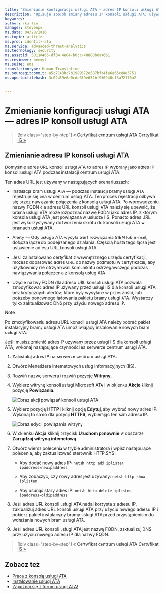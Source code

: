 ```yaml
---
title: "Zmienianie konfiguracji usługi ATA — adres IP konsoli usługi ATA | Microsoft ATA"
description: "Opisuje sposób zmiany adresu IP konsoli usługi ATA, używanego do tworzenia skrótów do konsoli usługi ATA w bramach usługi ATA."
keywords: 
author: rkarlin
manager: stevenpo
ms.date: 04/28/2016
ms.topic: article
ms.prod: identity-ata
ms.service: advanced-threat-analytics
ms.technology: security
ms.assetid: 50118465-df34-4e04-b0cc-48808b6a96b1
ms.reviewer: bennyl
ms.suite: ems
translationtype: Human Translation
ms.sourcegitcommit: a5c7163bc7b1989672e587bfb4fa6a65cd4e3751
ms.openlocfilehash: 3c02459e6a0cde359e632bf966948cf3a72170a2


---
```


# Zmienianie konfiguracji usługi ATA — adres IP konsoli usługi ATA

>[!div class="step-by-step"]
[« Certyfikat centrum usługi ATA](modifying-ata-config-centercert.md)
[Certyfikat IIS »](modifying-ata-config-iiscert.md)

## Zmienianie adresu IP konsoli usługi ATA
Domyślnie adres URL konsoli usługi ATA to adres IP wybrany jako adres IP konsoli usługi ATA podczas instalacji centrum usługi ATA.

Ten adres URL jest używany w następujących scenariuszach:

-   Instalacja bram usługi ATA — podczas instalacji bramy usługi ATA rejestruje się ona w centrum usługi ATA. Ten proces rejestracji odbywa się przez nawiązanie połączenia z konsolą usługi ATA. Po wprowadzeniu nazwy FQDN dla adresu URL konsoli usługi ATA należy się upewnić, że brama usługi ATA może rozpoznać nazwę FQDN jako adres IP, z którym konsola usługi ATA jest powiązana w usłudze IIS. Ponadto adres URL jest wykorzystywany do tworzenia skrótu do konsoli usługi ATA w bramach usługi ATA.

-   Alerty — Gdy usługa ATA wysyła alert rozwiązania SIEM lub e-mail, dołącza łącze do podejrzanego działania. Częścią hosta tego łącza jest ustawienie adresu URL konsoli usługi ATA.

-   Jeśli zainstalowano certyfikat z wewnętrznego urzędu certyfikacji, możesz dopasować adres URL do nazwy podmiotu w certyfikacie, aby użytkownicy nie otrzymywali komunikatu ostrzegawczego podczas nawiązywania połączenia z konsolą usług ATA.

-   Użycie nazwy FQDN dla adresu URL konsoli usługi ATA pozwala zmodyfikować adres IP używany przez usługi IIS dla konsoli usługi ATA bez krytycznych alertów, które były wysyłane w przeszłości, lub potrzeby ponownego ładowania pakietu bramy usługi ATA. Wystarczy tylko zaktualizować DNS przy użyciu nowego adresu IP.

> [!NOTE]
> Po zmodyfikowaniu adresu URL konsoli usługi ATA należy pobrać pakiet instalacyjny bramy usługi ATA umożliwiający instalowanie nowych bram usługi ATA.

Jeśli musisz zmienić adres IP używany przez usługi IIS dla konsoli usługi ATA, wykonaj następujące czynności na serwerze centrum usługi ATA.

1.  Zainstaluj adres IP na serwerze centrum usługi ATA.

2.  Otwórz Menedżera internetowych usług informacyjnych (IIS).

3.  Rozwiń nazwę serwera i rozwiń pozycję **Witryny**.

4.  Wybierz witrynę konsoli usługi Microsoft ATA i w okienku **Akcje** kliknij pozycję **Powiązania**.

    ![Obraz akcji powiązań konsoli usługi ATA](media/ATA-console-change-IP-bindings.jpg)

5.  Wybierz pozycję **HTTP** i kliknij opcję **Edytuj**, aby wybrać nowy adres IP. Wykonaj to samo dla pozycji **HTTPS**, wybierając ten sam adresu IP.

    ![Obraz edycji powiązania witryny](media/ATA-change-console-IP.jpg)

6.  W okienku **Akcja** kliknij przycisk **Uruchom ponownie** w obszarze **Zarządzaj witryną internetową**.

7.  Otwórz wiersz polecenia w trybie administratora i wpisz następujące polecenia, aby zaktualizować sterownik HTTP.SYS:

    -   Aby dodać nowy adres IP: `netsh http add iplisten ipaddress=newipaddress`

    -   Aby zobaczyć, czy nowy adres jest używany: `netsh http show iplisten`

    -   Aby usunąć stary adres IP: `netsh http delete iplisten ipaddress=oldipaddress`

8.  Jeśli adres URL konsoli usługi ATA nadal korzysta z adresu IP, zaktualizuj adres URL konsoli usługi ATA przy użyciu nowego adresu IP i pobierz pakiet instalacyjny bramy usługi ATA przed przystąpieniem do wdrażania nowych bram usługi ATA.

9. Jeśli adres URL konsoli usługi ATA jest nazwą FQDN, zaktualizuj DNS przy użyciu nowego adresu IP dla nazwy FQDN.

>[!div class="step-by-step"]
[« Certyfikat centrum usługi ATA](modifying-ata-config-centercert.md)
[Certyfikat IIS »](modifying-ata-config-iiscert.md)


## Zobacz też
- [Praca z konsolą usługi ATA](working-with-ata-console.md)
- [Instalowanie usługi ATA](install-ata.md)
- [Zapoznaj się z forum usługi ATA!](https://social.technet.microsoft.com/Forums/security/home?forum=mata)



<!--HONumber=Jul16_HO3-->


